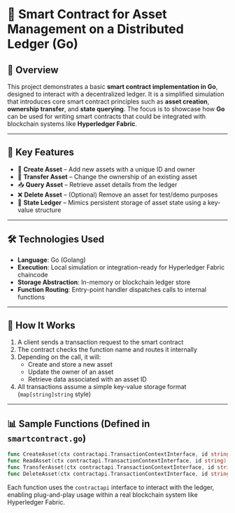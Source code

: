 # 🔐 Smart Contract for Asset Management on a Distributed Ledger (Go)

## 📘 Overview

This project demonstrates a basic **smart contract implementation in Go**, designed to interact with a decentralized ledger. It is a simplified simulation that introduces core smart contract principles such as **asset creation**, **ownership transfer**, and **state querying**. The focus is to showcase how **Go** can be used for writing smart contracts that could be integrated with blockchain systems like **Hyperledger Fabric**.

---

## 🧠 Key Features

- 🔐 **Create Asset** – Add new assets with a unique ID and owner
- 🔄 **Transfer Asset** – Change the ownership of an existing asset
- 📥 **Query Asset** – Retrieve asset details from the ledger
- ❌ **Delete Asset** – (Optional) Remove an asset for test/demo purposes
- 🧾 **State Ledger** – Mimics persistent storage of asset state using a key-value structure

---

## 🛠️ Technologies Used

- **Language**: Go (Golang)
- **Execution**: Local simulation or integration-ready for Hyperledger Fabric chaincode
- **Storage Abstraction**: In-memory or blockchain ledger store
- **Function Routing**: Entry-point handler dispatches calls to internal functions

---

## 🚀 How It Works

1. A client sends a transaction request to the smart contract
2. The contract checks the function name and routes it internally
3. Depending on the call, it will:
   - Create and store a new asset
   - Update the owner of an asset
   - Retrieve data associated with an asset ID
4. All transactions assume a simple key-value storage format (`map[string]string` style)

---

## 📊 Sample Functions (Defined in `smartcontract.go`)

```go
func CreateAsset(ctx contractapi.TransactionContextInterface, id string, owner string) error
func ReadAsset(ctx contractapi.TransactionContextInterface, id string) (string, error)
func TransferAsset(ctx contractapi.TransactionContextInterface, id string, newOwner string) error
func DeleteAsset(ctx contractapi.TransactionContextInterface, id string) error
```

Each function uses the `contractapi` interface to interact with the ledger, enabling plug-and-play usage within a real blockchain system like Hyperledger Fabric.

